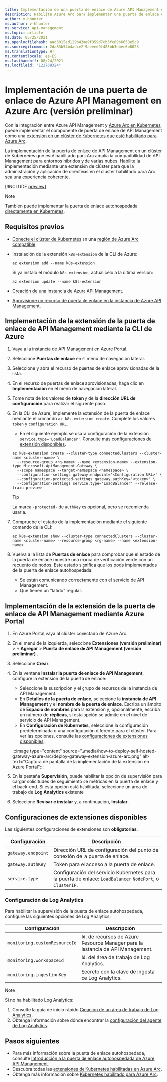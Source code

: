 ```yaml
---
title: Implementación de una puerta de enlace de Azure API Management en Azure Arc
description: Habilite Azure Arc para implementar una puerta de enlace de Azure API Management autohospedada.
author: v-hhunter
ms.author: v-hhunter
ms.service: api-management
ms.topic: article
ms.date: 05/25/2021
ms.openlocfilehash: aad3015ed129b438e9f359d7cb3fc89b6658e5c9
ms.sourcegitcommit: 2da83b54b4adce2f9aeeed9f485bb3dbec6b8023
ms.translationtype: HT
ms.contentlocale: es-ES
ms.lasthandoff: 08/24/2021
ms.locfileid: "122768324"
---
```

# <a name="deploy-an-azure-api-management-gateway-on-azure-arc-preview"></a>Implementación de una puerta de enlace de Azure API Management en Azure Arc (versión preliminar)

Con la integración entre Azure API Management y [Azure Arc en Kubernetes](../azure-arc/kubernetes/overview.md), puede implementar el componente de puerta de enlace de API Management como una [extensión en un clúster de Kubernetes que esté habilitado para Azure Arc](../azure-arc/kubernetes/extensions.md). 

La implementación de la puerta de enlace de API Management en un clúster de Kubernetes que esté habilitado para Arc amplía la compatibilidad de API Management para entornos híbridos y de varias nubes. Habilite la implementación mediante una extensión de clúster para que la administración y aplicación de directivas en el clúster habilitado para Arc sea una experiencia coherente.

[!INCLUDE [preview](./includes/preview/preview-callout-self-hosted-gateway-azure-arc.md)]

> [!NOTE]
> También puede implementar la puerta de enlace autohospedada [directamente en Kubernetes](./how-to-deploy-self-hosted-gateway-azure-kubernetes-service.md).

## <a name="prerequisites"></a>Requisitos previos

* [Conecte el clúster de Kubernetes](../azure-arc/kubernetes/quickstart-connect-cluster.md) en una [región de Azure Arc compatible](https://azure.microsoft.com/global-infrastructure/services/?products=azure-arc).
* Instalación de la extensión `k8s-extension` de la CLI de Azure:

    ```azurecli
    az extension add --name k8s-extension
    ```
    Si ya instaló el módulo `k8s-extension`, actualícelo a la última versión:

    ```azurecli
    az extension update --name k8s-extension
    ```
* [Creación de una instancia de Azure API Management](./get-started-create-service-instance.md).
* [Aprovisione un recurso de puerta de enlace en la instancia de Azure API Management](./api-management-howto-provision-self-hosted-gateway.md).

## <a name="deploy-the-api-management-gateway-extension-using-azure-cli"></a>Implementación de la extensión de la puerta de enlace de API Management mediante la CLI de Azure

1. Vaya a la instancia de API Management en Azure Portal.
1. Seleccione **Puertas de enlace** en el menú de navegación lateral.
1. Seleccione y abra el recurso de puertas de enlace aprovisionadas de la lista.
1. En el recurso de puertas de enlace aprovisionadas, haga clic en **Implementación** en el menú de navegación lateral.
1. Tome nota de los valores de **token** y de la **dirección URL de configuración** para realizar el siguiente paso.
1. En la CLI de Azure, implemente la extensión de la puerta de enlace mediante el comando `az k8s-extension create`. Complete los valores `token` y `configuration URL`.
    * En el siguiente ejemplo se usa la configuración de la extensión `service.type='LoadBalancer'`. Consulte más [configuraciones de extensión disponibles](#available-extension-configurations).

    ```azurecli
    az k8s-extension create --cluster-type connectedClusters --cluster-name <cluster-name> \
      --resource-group <rg-name> --name <extension-name> --extension-type Microsoft.ApiManagement.Gateway \
      --scope namespace --target-namespace <namespace> \
      --configuration-settings gateway.endpoint='<Configuration URL>' \
      --configuration-protected-settings gateway.authKey='<token>' \
      --configuration-settings service.type='LoadBalancer' --release-train preview
    ```

    > [!TIP]
    > La marca `-protected-` de `authKey` es opcional, pero se recomienda usarla. 

1. Compruebe el estado de la implementación mediante el siguiente comando de la CLI:
    ```azurecli
    az k8s-extension show --cluster-type connectedClusters --cluster-name <cluster-name> --resource-group <rg-name> --name <extension-name>
    ```
1. Vuelva a la lista de **Puertas de enlace** para comprobar que el estado de la puerta de enlace muestre una marca de verificación verde con un recuento de nodos. Este estado significa que los pods implementados de la puerta de enlace autohospedada:
    * Se están comunicando correctamente con el servicio de API Management.
    * Que tienen un "latido" regular.

## <a name="deploy-the-api-management-gateway-extension-using-azure-portal"></a>Implementación de la extensión de la puerta de enlace de API Management mediante Azure Portal

1. En Azure Portal,vaya al clúster conectado de Azure Arc.
1. En el menú de la izquierda, seleccione **Extensiones (versión preliminar)**  >  **+ Agregar** > **Puerta de enlace de API Management (versión preliminar)** .
1. Seleccione **Crear**.
1. En la ventana **Instalar la puerta de enlace de API Management**, configure la extensión de la puerta de enlace:
    * Seleccione la suscripción y el grupo de recursos de la instancia de API Management.
    * En **Detalles de la puerta de enlace**, seleccione la **instancia de API Management** y el **nombre de la puerta de enlace**. Escriba un ámbito de **Espacio de nombres** para la extensión y, opcionalmente, escriba un número de **réplicas**, si esta opción se admite en el nivel de servicio de API Management.
    * En **Configuración de Kubernetes**, seleccione la configuración predeterminada o una configuración diferente para el clúster. Para ver las opciones, consulte las [configuraciones de extensiones disponibles](#available-extension-configurations).

    :::image type="content" source="./media/how-to-deploy-self-hosted-gateway-azure-arc/deploy-gateway-extension-azure-arc.png" alt-text="Captura de pantalla de la implementación de la extensión en Azure Portal":::

1. En la pestaña **Supervisión**, puede habilitar la opción de supervisión para cargar solicitudes de seguimiento de métricas en la puerta de enlace y el back-end. Si esta opción está habilitada, seleccione un área de trabajo de **Log Analytics** existente.
1. Seleccione **Revisar e instalar** y, a continuación, **Instalar**.

## <a name="available-extension-configurations"></a>Configuraciones de extensiones disponibles

Las siguientes configuraciones de extensiones son **obligatorias**.

| Configuración | Descripción |
| ------- | ----------- | 
| `gateway.endpoint` | Dirección URL de configuración del punto de conexión de la puerta de enlace. |
| `gateway.authKey` | Token para el acceso a la puerta de enlace. | 
| `service.type` | Configuración del servicio Kubernetes para la puerta de enlace: `LoadBalancer` `NodePort`, o `ClusterIP`. |

### <a name="log-analytics-settings"></a>Configuración de Log Analytics

Para habilitar la supervisión de la puerta de enlace autohospedada, configure las siguientes opciones de Log Analytics:

| Configuración | Descripción |
| ------- | ----------- | 
| `monitoring.customResourceId` | Id. de recursos de Azure Resource Manager para la instancia de API Management. |
| `monitoring.workspaceId` | Id. del área de trabajo de Log Analytics. | 
| `monitoring.ingestionKey` | Secreto con la clave de ingesta de Log Analytics. |

> [!NOTE]
> Si no ha habilitado Log Analytics: 
> 1. Consulte la guía de inicio rápido [Creación de un área de trabajo de Log Analytics](../azure-monitor/logs/quick-create-workspace.md). 
> 1. Obtenga información sobre dónde encontrar la [configuración del agente de Log Analytics](../azure-monitor/agents/log-analytics-agent.md).

## <a name="next-steps"></a>Pasos siguientes

* Para más información sobre la puerta de enlace autohospedada, consulte [Introducción a la puerta de enlace autohospedada de Azure API Management](self-hosted-gateway-overview.md).
* Descubra todas las [extensiones de Kubernetes habilitadas en Azure Arc](../azure-arc/kubernetes/extensions.md). 
* Obtenga más información sobre [Kubernetes habilitado para Azure Arc](../azure-arc/kubernetes/overview.md).
